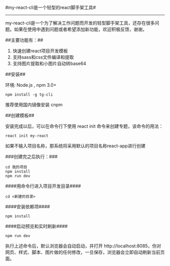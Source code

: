 #my-react-cli是一个轻型的react脚手架工具#


----------


my-react-cli是一个为了解决工作问题而开发的轻型脚手架工具，还存在很多问题。如果在使用中遇到问题或者希望添加新功能，欢迎积极反馈，谢谢。

##主要功能有：##

 1. 快速创建react项目开发模板
 2. 支持sass和css文件编译和提取
 3. 支持图片提取和小图片自动转base64
 
##安装##

环境: Node.js , npm 3.0+

    npm install -g tg-cli

推荐使用国内镜像安装 cnpm

##创建模板##

安装完成以后，可以在命令行下使用 react init 命令来创建专题，该命令的用法：

    react init my-react
如果不输入项目名称，那系统将采用默认的项目名称react-app进行创建

###创建完之后执行：###

    cd 我的项目
    npm install
    npm run dev
    
####用命令行进入项目开发目录####

    cd <新建的目录>

####安装依赖项####

    npm install

####启动预览和实时刷新####

    npm run dev
    
    
执行上述命令后，默认浏览器会自动启动，并打开 http://localhost:8085，你对网页、样式、脚本、图片做的任何修改，一旦保存，浏览器会立即自动刷新当前页面。

